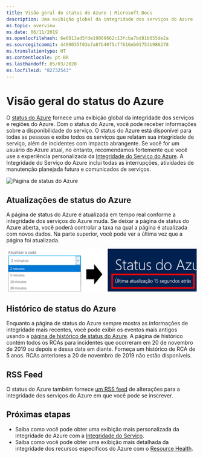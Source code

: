 ```yaml
---
title: Visão geral do status do Azure | Microsoft Docs
description: Uma exibição global da integridade dos serviços do Azure
ms.topic: overview
ms.date: 06/11/2019
ms.openlocfilehash: 6e0813ad5fde19069662c13fcba7bd81b055de2a
ms.sourcegitcommit: 4499035f03e7a8fb40f5cff616eb01753b986278
ms.translationtype: HT
ms.contentlocale: pt-BR
ms.lasthandoff: 05/03/2020
ms.locfileid: "82732543"
---
```

# <a name="azure-status-overview"></a>Visão geral do status do Azure

O [status do Azure](https://status.azure.com/status/) fornece uma exibição global da integridade dos serviços e regiões do Azure. Com o status do Azure, você pode receber informações sobre a disponibilidade do serviço. O status do Azure está disponível para todas as pessoas e exibe todos os serviços que relatam sua integridade de serviço, além de incidentes com impacto abrangente. Se você for um usuário do Azure atual, no entanto, recomendamos fortemente que você use a experiência personalizada da [Integridade do Serviço do Azure](https://aka.ms/azureservicehealth). A Integridade do Serviço do Azure inclui todas as interrupções, atividades de manutenção planejada futura e comunicados de serviços.

![Página de status do Azure](./media/azure-status-overview/azure-status.PNG)

## <a name="azure-status-updates"></a>Atualizações de status do Azure

A página de status do Azure é atualizada em tempo real conforme a integridade dos serviços do Azure muda. Se deixar a página de status do Azure aberta, você poderá controlar a taxa na qual a página é atualizada com novos dados. Na parte superior, você pode ver a última vez que a página foi atualizada.

![Atualização do status do Azure](./media/azure-status-overview/update.PNG)

## <a name="azure-status-history"></a>Histórico de status do Azure

Enquanto a página de status do Azure sempre mostra as informações de integridade mais recentes, você pode exibir os eventos mais antigos usando a [página de histórico de status do Azure](https://status.azure.com/status/history/). A página de histórico contém todos os RCAs para incidentes que ocorreram em 20 de novembro de 2019 ou depois e dessa data em diante. Forneça um histórico de RCA de 5 anos. RCAs anteriores a 20 de novembro de 2019 não estão disponíveis.

## <a name="rss-feed"></a>RSS Feed

O status do Azure também fornece [um RSS feed](https://status.azure.com/status/feed/) de alterações para a integridade dos serviços do Azure em que você pode se inscrever.

## <a name="next-steps"></a>Próximas etapas

* Saiba como você pode obter uma exibição mais personalizada da integridade do Azure com a [Integridade do Serviço](./service-health-overview.md).
* Saiba como você pode obter uma exibição mais detalhada da integridade dos recursos específicos do Azure com o [Resource Health](./resource-health-overview.md).
